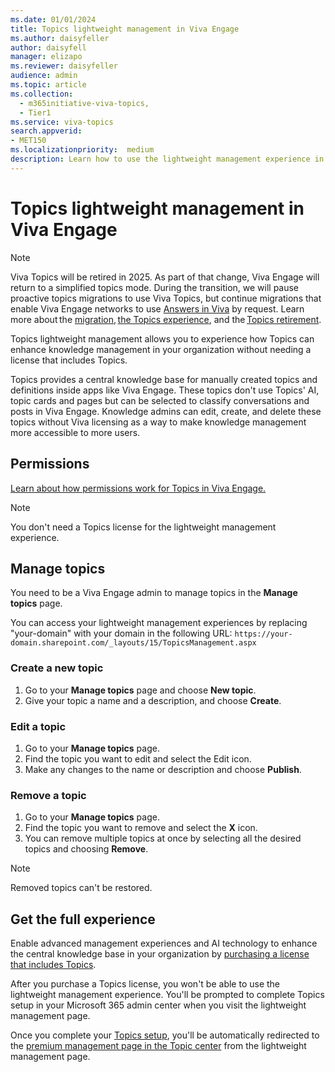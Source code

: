 ```yaml
---
ms.date: 01/01/2024
title: Topics lightweight management in Viva Engage
ms.author: daisyfeller
author: daisyfell
manager: elizapo
ms.reviewer: daisyfeller
audience: admin
ms.topic: article
ms.collection:
  - m365initiative-viva-topics,
  - Tier1
ms.service: viva-topics 
search.appverid:
- MET150  
ms.localizationpriority:  medium
description: Learn how to use the lightweight management experience in Viva Engage.
---
```

# Topics lightweight management in Viva Engage

>[!NOTE]
>Viva Topics will be retired in 2025. As part of that change, Viva Engage will return to a simplified topics mode. During the transition, we will pause proactive topics migrations to use Viva Topics, but continue migrations that enable Viva Engage networks to use [Answers in Viva](/viva/engage/eac-answers-overview-set-up#technical-requirements) by request. Learn more about the [migration](/microsoft-365/topics/topic-experiences-viva-engage), [the Topics experience](https://support.microsoft.com/topic/viva-topics-experience-in-yammer-8e85bc0d-086e-49a2-974b-39f60129257d), and the [Topics retirement](/microsoft-365/topics/changes-coming-to-topics).

Topics lightweight management allows you to experience how Topics can enhance knowledge management in your organization without needing a license that includes Topics.

Topics provides a central knowledge base for manually created topics and definitions inside apps like Viva Engage. These topics don't use Topics' AI, topic cards and pages but can be selected to classify conversations and posts in Viva Engage. Knowledge admins can edit, create, and delete these topics without Viva licensing as a way to make knowledge management more accessible to more users.

## Permissions

[Learn about how permissions work for Topics in Viva Engage.](/viva/topics/topic-experiences-viva-engage#topics-permissions-and-licenses)

>[!NOTE]
>You don't need a Topics license for the lightweight management experience.

## Manage topics

You need to be a Viva Engage admin to manage topics in the **Manage topics** page.

You can access your lightweight management experiences by replacing "your-domain" with your domain in the following URL:
`https://your-domain.sharepoint.com/_layouts/15/TopicsManagement.aspx`

### Create a new topic

1. Go to your **Manage topics** page and choose **New topic**.
1. Give your topic a name and a description, and choose **Create**.

### Edit a topic

1. Go to your **Manage topics** page.
1. Find the topic you want to edit and select the Edit icon.
1. Make any changes to the name or description and choose **Publish**.

### Remove a topic

1. Go to your **Manage topics** page.
1. Find the topic you want to remove and select the **X** icon.
1. You can remove multiple topics at once by selecting all the desired topics and choosing **Remove**.

>[!NOTE]
>Removed topics can't be restored.

## Get the full experience

Enable advanced management experiences and AI technology to enhance the central knowledge base in your organization by [purchasing a license that includes Topics](https://www.microsoft.com/microsoft-viva/topics).

After you purchase a Topics license, you won't be able to use the lightweight management experience. You'll be prompted to complete Topics setup in your Microsoft 365 admin center when you visit the lightweight management page.

Once you complete your [Topics setup](set-up-topic-experiences.md), you'll be automatically redirected to the [premium management page in the Topic center](manage-topics.md) from the lightweight management page.
